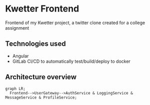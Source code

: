 # Kwetter Frontend

Frontend of my Kwetter project, a twitter clone created for a college assignment

## Technologies used
- Angular
- GitLab CI/CD to automatically test/build/deploy to docker

## Architecture overview
```mermaid
graph LR;
  Frontend-->UserGateway-->AuthService & LoggingService & MessageService & ProfileService;
```
